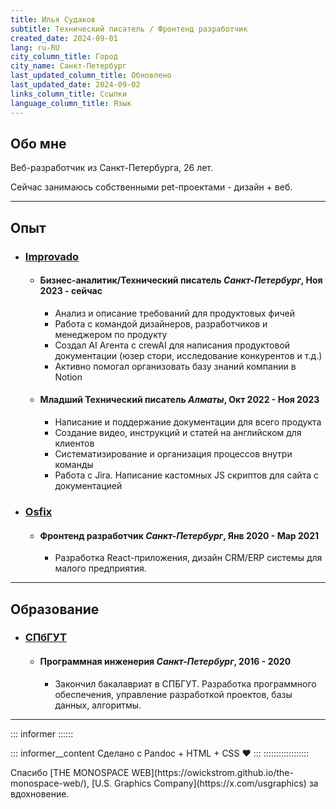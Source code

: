 ```yaml
---
title: Илья Судаков
subtitle: Технический писатель / Фронтенд разработчик
created_date: 2024-09-01
lang: ru-RU
city_column_title: Город
city_name: Санкт-Петербург
last_updated_column_title: Обновлено
last_updated_date: 2024-09-02
links_column_title: Ссылки
language_column_title: Язык
---
```


## Обо мне

Веб-разработчик из Санкт-Петербурга, 26 лет.

Сейчас занимаюсь собственными pet-проектами - дизайн + веб.

---

## Опыт

<section class="experience-list">

- ### [Improvado](https://improvado.io)
  - #### <span>Бизнес-аналитик/Технический писатель</span> <span>_Санкт-Петербург_, Ноя 2023 - сейчас</span>
    - Анализ и описание требований для продуктовых фичей
    - Работа с командой дизайнеров, разработчиков и менеджером по продукту
    - Создал AI Агента с crewAI для написания продуктовой документации (юзер стори, исследование конкурентов и т.д.)
    - Активно помогал организовать базу знаний компании в Notion
  - #### <span>Младший Технический писатель</span> <span>_Алматы_, Окт 2022 - Ноя 2023</span>
    - Написание и поддержание документации для всего продукта
    - Создание видео, инструкций и статей на английском для клиентов
    - Систематизирование и организация процессов внутри команды
    - Работа с Jira. Написание кастомных JS скриптов для сайта с документацией
- ### [Osfix](https://osfix.ru)
  - #### <span>Фронтенд разработчик</span> <span>_Санкт-Петербург_, Янв 2020 - Мар 2021</span>
    - Разработка React-приложения, дизайн CRM/ERP системы для малого предприятия.

</section>

---

## Образование

<section class="experience-list">

- ### [СПбГУТ](https://sut.ru)
  - #### <span>Программная инженерия</span> <span>_Санкт-Петербург_, 2016 - 2020</span>
    - Закончил бакалавриат в СПБГУТ. Разработка программного обеспечения, управление разработкой проектов, базы данных, алгоритмы.

</section>

---

::: informer ::::::

<!-- prettier-ignore -->
::: informer__content
Сделано с Pandoc + HTML + CSS ♥
:::
::::::::::::::::::

<footer>
Спасибо [THE MONOSPACE WEB](https://owickstrom.github.io/the-monospace-web/), [U.S. Graphics Company](https://x.com/usgraphics) за вдохновение.
</footer>

